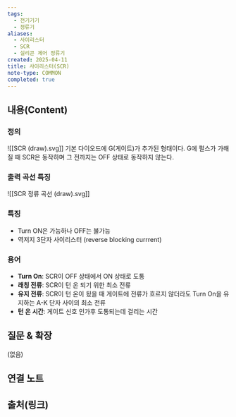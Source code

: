 ```yaml
---
tags:
  - 전기기기
  - 정류기
aliases:
  - 사이리스터
  - SCR
  - 실리콘 제어 정류기
created: 2025-04-11
title: 사이리스터(SCR)
note-type: COMMON
completed: true
---
```


## 내용(Content)

### 정의

![[SCR (draw).svg]]
기본 다이오드에 G(게이트)가 추가된 형태이다. G에 펄스가 가해질 때 SCR은 동작하며 그 전까지는 OFF 상태로 동작하지 않는다.

### 출력 곡선 특징

![[SCR 정류 곡선 (draw).svg]]

### 특징

- Turn ON은 가능하나 OFF는 불가능
- 역저지 3단자 사이리스터 (reverse blocking currrent)

### 용어

- **Turn On**: SCR이 OFF 상태에서 ON 상태로 도통
- **래칭 전류**: SCR이 턴 온 되기 위한 최소 전류
- **유지 전류**: SCR이 턴 온이 됬을 때 게이트에 전류가 흐르지 않더라도 Turn On을 유지하는 A-K 단자 사이의 최소 전류
- **턴 온 시간**: 게이트 신호 인가후 도통되는데 걸리는 시간


## 질문 & 확장

(없음)

## 연결 노트

## 출처(링크)

